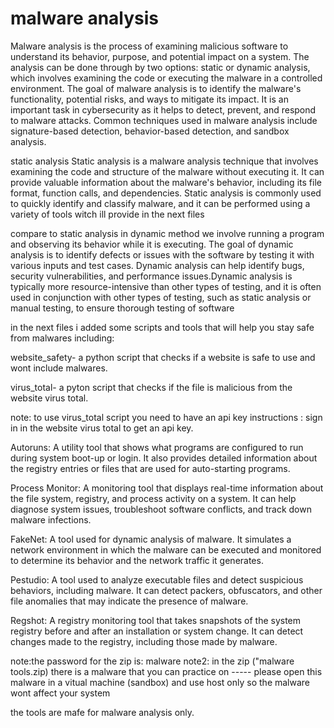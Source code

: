 # malware analysis

Malware analysis is the process of examining malicious software to understand its behavior, purpose, and potential impact on a system. The analysis can be done through by two options: static or dynamic analysis, which involves examining the code or executing the malware in a controlled environment. The goal of malware analysis is to identify the malware's functionality, potential risks, and ways to mitigate its impact. It is an important task in cybersecurity as it helps to detect, prevent, and respond to malware attacks. Common techniques used in malware analysis include signature-based detection, behavior-based detection, and sandbox analysis.


static analysis
Static analysis is a malware analysis technique that involves examining the code and structure of the malware without executing it. It can provide valuable information about the malware's behavior, including its file format, function calls, and dependencies. Static analysis is commonly used to quickly identify and classify malware, and it can be performed using a variety of tools witch ill provide in the next files

compare to static analysis in dynamic method we involve running a program and observing its behavior while it is executing. The goal of dynamic analysis is to identify defects or issues with the software by testing it with various inputs and test cases. Dynamic analysis can help identify bugs, security vulnerabilities, and performance issues.Dynamic analysis is typically more resource-intensive than other types of testing, and it is often used in conjunction with other types of testing, such as static analysis or manual testing, to ensure thorough testing of software



in the next files i added some scripts and tools that will help you stay safe from malwares including:

website_safety- a python script that checks if a website is safe to use and wont include malwares.


virus_total- a pyton script that checks if the file is malicious from the website virus total.

note: to use virus_total script you need to have an api key 
instructions : sign in in the website virus total to get an api key.

Autoruns: A utility tool that shows what programs are configured to run during system boot-up or login. It also provides detailed information about the registry entries or files that are used for auto-starting programs.

Process Monitor: A monitoring tool that displays real-time information about the file system, registry, and process activity on a system. It can help diagnose system issues, troubleshoot software conflicts, and track down malware infections.

FakeNet: A tool used for dynamic analysis of malware. It simulates a network environment in which the malware can be executed and monitored to determine its behavior and the network traffic it generates.

Pestudio: A tool used to analyze executable files and detect suspicious behaviors, including malware. It can detect packers, obfuscators, and other file anomalies that may indicate the presence of malware.

Regshot: A registry monitoring tool that takes snapshots of the system registry before and after an installation or system change. It can detect changes made to the registry, including those made by malware.


note:the password for the zip is: malware
note2: in the zip ("malware tools.zip) there is a malware that you can practice on ----- please open this malware in a vitual machine (sandbox) and use host only so the malware wont affect your system


the tools are mafe for malware analysis only.
